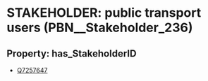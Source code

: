 # STAKEHOLDER: __public transport users__ (PBN__Stakeholder_236)

## Property: has_StakeholderID

* [Q7257647](Q7257647)

